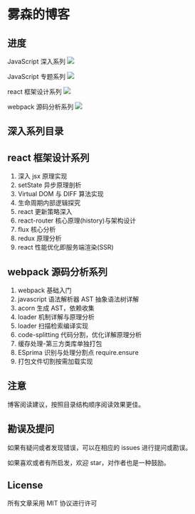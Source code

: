 # 雾森的博客

## 进度

JavaScript 深入系列 ![](http://progressed.io/bar/0)

JavaScript 专题系列 ![](http://progressed.io/bar/0)

react 框架设计系列 ![](http://progressed.io/bar/0)

webpack  源码分析系列 ![](http://progressed.io/bar/0)

## 深入系列目录

## react 框架设计系列

1. 深入 jsx 原理实现
2. setState 异步原理剖析
3. Virtual DOM 与 DIFF 算法实现
4. 生命周期内部逻辑探究
5. react 更新策略深入
6. react-router 核心原理(history)与架构设计
7. flux 核心分析
8. redux 原理分析
9. react 性能优化即服务端渲染(SSR)
 
## webpack 源码分析系列

1. webpack 基础入门
2. javascript 语法解析器 AST 抽象语法树详解
3. acorn 生成 AST，依赖收集
4. loader 机制详解与原理分析
5. loader 扫描检索编译实现
6. code-splitting 代码分割，优化详解原理分析
7. 缓存处理-第三方类库单独打包
8. ESprima 识别与处理分割点 require.ensure
9. 打包文件切割按需加载实现

## 注意

博客阅读建议，按照目录结构顺序阅读效果更佳。

## 勘误及提问

如果有疑问或者发现错误，可以在相应的 issues 进行提问或勘误。

如果喜欢或者有所启发，欢迎 star，对作者也是一种鼓励。

## License

所有文章采用 MIT 协议进行许可


